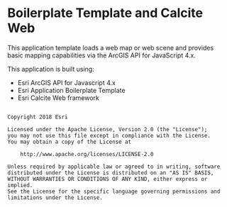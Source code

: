 
# Boilerplate Template and Calcite Web
This application template loads a web map or web scene and provides basic mapping capabilities via the ArcGIS API for JavaScript 4.x.

This application is built using:
- Esri ArcGIS API for Javascript 4.x
- Esri Application Boilerplate Template
- Esri Calcite Web framework

````

Copyright 2018 Esri

Licensed under the Apache License, Version 2.0 (the "License");
you may not use this file except in compliance with the License.
You may obtain a copy of the License at

    http://www.apache.org/licenses/LICENSE-2.0

Unless required by applicable law or agreed to in writing, software
distributed under the License is distributed on an "AS IS" BASIS,
WITHOUT WARRANTIES OR CONDITIONS OF ANY KIND, either express or implied.
See the License for the specific language governing permissions and
limitations under the License.
 